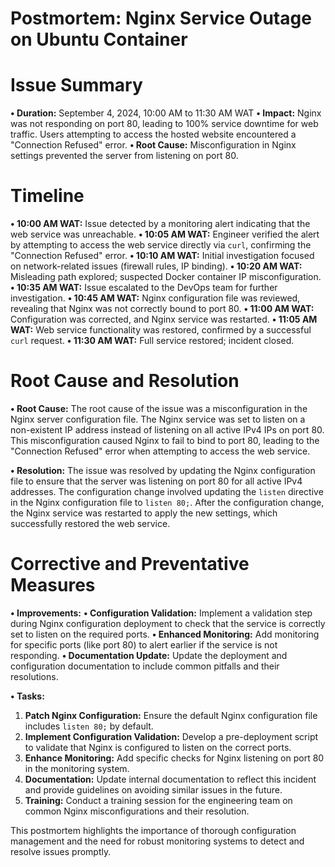 # Postmortem: Nginx Service Outage on Ubuntu Container

# Issue Summary
**• Duration:** September 4, 2024, 10:00 AM to 11:30 AM WAT
**• Impact:** Nginx was not responding on port 80, leading to 100% service downtime for web traffic. Users attempting to access the hosted website encountered a "Connection Refused" error.
**• Root Cause:** Misconfiguration in Nginx settings prevented the server from listening on port 80.

# Timeline
**• 10:00 AM WAT:** Issue detected by a monitoring alert indicating that the web service was unreachable.
**• 10:05 AM WAT:** Engineer verified the alert by attempting to access the web service directly via `curl`, confirming the "Connection Refused" error.
**• 10:10 AM WAT:** Initial investigation focused on network-related issues (firewall rules, IP binding).
**• 10:20 AM WAT:** Misleading path explored; suspected Docker container IP misconfiguration.
**• 10:35 AM WAT:** Issue escalated to the DevOps team for further investigation.
**• 10:45 AM WAT:** Nginx configuration file was reviewed, revealing that Nginx was not correctly bound to port 80.
**• 11:00 AM WAT:** Configuration was corrected, and Nginx service was restarted.
**• 11:05 AM WAT:** Web service functionality was restored, confirmed by a successful `curl` request.
**• 11:30 AM WAT:** Full service restored; incident closed.

# Root Cause and Resolution
**• Root Cause:** The root cause of the issue was a misconfiguration in the Nginx server configuration file. The Nginx service was set to listen on a non-existent IP address instead of listening on all active IPv4 IPs on port 80. 
                  This misconfiguration caused Nginx to fail to bind to port 80, leading to the "Connection Refused" error when attempting to access the web service.
  
**• Resolution:** The issue was resolved by updating the Nginx configuration file to ensure that the server was listening on port 80 for all active IPv4 addresses. The configuration change involved updating the `listen` directive in the Nginx configuration file to `listen 80;`.
                  After the configuration change, the Nginx service was restarted to apply the new settings, which successfully restored the web service.

# Corrective and Preventative Measures
**• Improvements:**
 **• Configuration Validation:** Implement a validation step during Nginx configuration deployment to check that the service is correctly set to listen on the required ports.
 **• Enhanced Monitoring:** Add monitoring for specific ports (like port 80) to alert earlier if the service is not responding.
 **• Documentation Update:** Update the deployment and configuration documentation to include common pitfalls and their resolutions.

**• Tasks:**
  1. **Patch Nginx Configuration:**
       Ensure the default Nginx configuration file includes `listen 80;` by default.
  2. **Implement Configuration Validation:**
       Develop a pre-deployment script to validate that Nginx is configured to listen on the correct ports.
  3. **Enhance Monitoring:**
       Add specific checks for Nginx listening on port 80 in the monitoring system.
  4. **Documentation:**
       Update internal documentation to reflect this incident and provide guidelines on avoiding similar issues in the future.
  5. **Training:**
       Conduct a training session for the engineering team on common Nginx misconfigurations and their resolution.

This postmortem highlights the importance of thorough configuration management and the need for robust monitoring systems to detect and resolve issues promptly.
